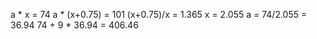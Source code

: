 a * x = 74
a * (x+0.75) = 101
(x+0.75)/x = 1.365
x = 2.055
a = 74/2.055 = 36.94
74 + 9 * 36.94 = 406.46
